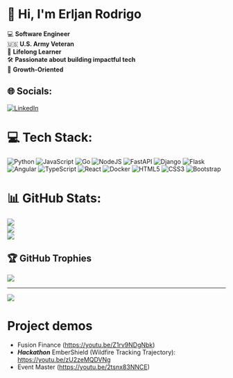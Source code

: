 

# 👋 Hi, I'm Erljan Rodrigo

💻 **Software Engineer** <br/>
🇺🇸 **U.S. Army Veteran** <br/>
🌱 **Lifelong Learner**  <br/>
🛠️ **Passionate about building impactful tech** <br/>
🚀 **Growth-Oriented** <br/>


## 🌐 Socials:
[![LinkedIn](https://img.shields.io/badge/LinkedIn-%230077B5.svg?logo=linkedin&logoColor=white)](https://linkedin.com/in/erljan-rodrigo-6908b4268) 

# 💻 Tech Stack:
![Python](https://img.shields.io/badge/python-3670A0?style=for-the-badge&logo=python&logoColor=ffdd54) ![JavaScript](https://img.shields.io/badge/javascript-%23323330.svg?style=for-the-badge&logo=javascript&logoColor=%23F7DF1E) ![Go](https://img.shields.io/badge/go-%2300ADD8.svg?style=for-the-badge&logo=go&logoColor=white) ![NodeJS](https://img.shields.io/badge/node.js-6DA55F?style=for-the-badge&logo=node.js&logoColor=white) ![FastAPI](https://img.shields.io/badge/FastAPI-005571?style=for-the-badge&logo=fastapi) ![Django](https://img.shields.io/badge/django-%23092E20.svg?style=for-the-badge&logo=django&logoColor=white) ![Flask](https://img.shields.io/badge/flask-%23000.svg?style=for-the-badge&logo=flask&logoColor=white) <br/> ![Angular](https://img.shields.io/badge/angular-%23DD0031.svg?style=for-the-badge&logo=angular&logoColor=white) ![TypeScript](https://img.shields.io/badge/typescript-%23007ACC.svg?style=for-the-badge&logo=typescript&logoColor=white) ![React](https://img.shields.io/badge/react-%2320232a.svg?style=for-the-badge&logo=react&logoColor=%2361DAFB) ![Docker](https://img.shields.io/badge/docker-%230db7ed.svg?style=for-the-badge&logo=docker&logoColor=white) ![HTML5](https://img.shields.io/badge/html5-%23E34F26.svg?style=for-the-badge&logo=html5&logoColor=white) ![CSS3](https://img.shields.io/badge/css3-%231572B6.svg?style=for-the-badge&logo=css3&logoColor=white) ![Bootstrap](https://img.shields.io/badge/bootstrap-%238511FA.svg?style=for-the-badge&logo=bootstrap&logoColor=white)
# 📊 GitHub Stats:
![](https://github-readme-stats.vercel.app/api?username=Erljan&theme=radical&hide_border=false&include_all_commits=true&count_private=false)<br/>
![](https://nirzak-streak-stats.vercel.app/?user=Erljan&theme=radical&hide_border=false)<br/>
![](https://github-readme-stats.vercel.app/api/top-langs/?username=Erljan&theme=radical&hide_border=false&include_all_commits=true&count_private=false&layout=compact)

## 🏆 GitHub Trophies
![](https://github-profile-trophy.vercel.app/?username=Erljan&theme=gruvbox&no-frame=false&no-bg=true&margin-w=4)

---
[![](https://visitcount.itsvg.in/api?id=Erljan&icon=0&color=5)](https://visitcount.itsvg.in)

<!-- Proudly created with GPRM ( https://gprm.itsvg.in ) -->

# Project demos
- Fusion Finance (https://youtu.be/Z1rv9NDgNbk)
- ***Hackathon*** EmberShield (Wildfire Tracking Trajectory): https://youtu.be/zU2zeMQDVNg
- Event Master (https://youtu.be/2tsnx83NNCE)
